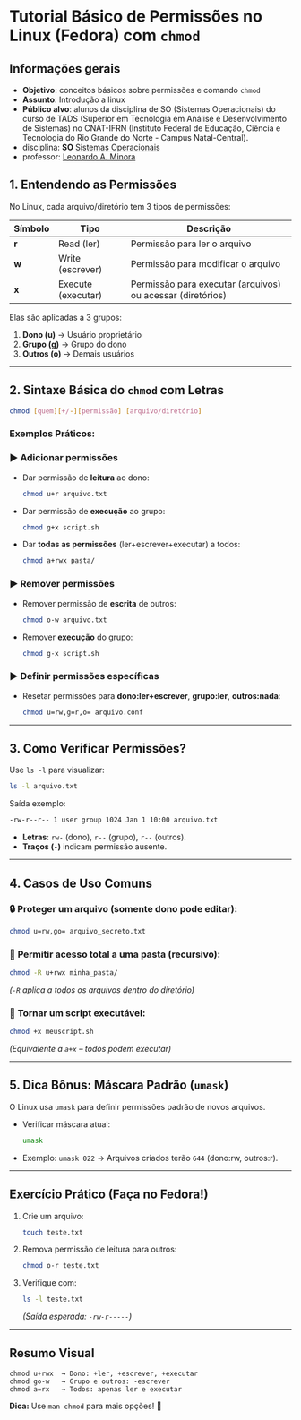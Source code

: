 # **Tutorial Básico de Permissões no Linux (Fedora) com `chmod`**

## Informações gerais
- **Objetivo**: conceitos básicos sobre permissões e comando `chmod`
- **Assunto**: Introdução a linux
- **Público alvo**: alunos da disciplina de SO (Sistemas Operacionais) do curso de TADS (Superior em Tecnologia em Análise e Desenvolvimento de Sistemas) no CNAT-IFRN (Instituto Federal de Educação, Ciência e Tecnologia do Rio Grande do Norte - Campus Natal-Central).
- disciplina: **SO** [Sistemas Operacionais](https://github.com/sistemas-operacionais/)
- professor: [Leonardo A. Minora](https://github.com/leonardo-minora)

## **1. Entendendo as Permissões**
No Linux, cada arquivo/diretório tem 3 tipos de permissões:

| Símbolo | Tipo        | Descrição                          |
|---------|------------|-----------------------------------|
| **r**   | Read (ler) | Permissão para ler o arquivo       |
| **w**   | Write (escrever) | Permissão para modificar o arquivo |
| **x**   | Execute (executar) | Permissão para executar (arquivos) ou acessar (diretórios) |

Elas são aplicadas a 3 grupos:
1. **Dono (u)** → Usuário proprietário  
2. **Grupo (g)** → Grupo do dono  
3. **Outros (o)** → Demais usuários  

---

## **2. Sintaxe Básica do `chmod` com Letras**
```bash
chmod [quem][+/-][permissão] [arquivo/diretório]
```

### **Exemplos Práticos:**
### ▶ **Adicionar permissões**
- Dar permissão de **leitura** ao dono:  
  ```bash
  chmod u+r arquivo.txt
  ```
- Dar permissão de **execução** ao grupo:  
  ```bash
  chmod g+x script.sh
  ```
- Dar **todas as permissões** (ler+escrever+executar) a todos:  
  ```bash
  chmod a+rwx pasta/
  ```

### ▶ **Remover permissões**
- Remover permissão de **escrita** de outros:  
  ```bash
  chmod o-w arquivo.txt
  ```
- Remover **execução** do grupo:  
  ```bash
  chmod g-x script.sh
  ```

### ▶ **Definir permissões específicas**
- Resetar permissões para **dono:ler+escrever**, **grupo:ler**, **outros:nada**:  
  ```bash
  chmod u=rw,g=r,o= arquivo.conf
  ```

---

## **3. Como Verificar Permissões?**
Use `ls -l` para visualizar:  
```bash
ls -l arquivo.txt
```
Saída exemplo:  
```bash
-rw-r--r-- 1 user group 1024 Jan 1 10:00 arquivo.txt
```
- **Letras**: `rw-` (dono), `r--` (grupo), `r--` (outros).  
- **Traços (`-`)** indicam permissão ausente.  

---

## **4. Casos de Uso Comuns**
### 🔒 **Proteger um arquivo (somente dono pode editar):**
```bash
chmod u=rw,go= arquivo_secreto.txt
```

### 📂 **Permitir acesso total a uma pasta (recursivo):**
```bash
chmod -R u+rwx minha_pasta/
```
*(`-R` aplica a todos os arquivos dentro do diretório)*

### 🚀 **Tornar um script executável:**
```bash
chmod +x meuscript.sh
```
*(Equivalente a `a+x` – todos podem executar)*

---

## **5. Dica Bônus: Máscara Padrão (`umask`)**
O Linux usa `umask` para definir permissões padrão de novos arquivos.  
- Verificar máscara atual:  
  ```bash
  umask
  ```
- Exemplo: `umask 022` → Arquivos criados terão `644` (dono:rw, outros:r).  

---

## **Exercício Prático (Faça no Fedora!)**
1. Crie um arquivo:  
   ```bash
   touch teste.txt
   ```
2. Remova permissão de leitura para outros:  
   ```bash
   chmod o-r teste.txt
   ```
3. Verifique com:  
   ```bash
   ls -l teste.txt
   ```
   *(Saída esperada: `-rw-r-----`)*  

---

## **Resumo Visual**
```
chmod u+rwx  → Dono: +ler, +escrever, +executar  
chmod go-w   → Grupo e outros: -escrever  
chmod a=rx   → Todos: apenas ler e executar  
```

**Dica:** Use `man chmod` para mais opções! 🐧